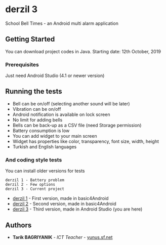 # derzil 3

School Bell Times - an Android multi alarm application

## Getting Started

You can download project codes in Java.
Starting date: 12th October, 2019

### Prerequisites

Just need Android Studio (4.1 or newer version)

## Running the tests

- Bell can be on/off (selecting another sound will be later)
- Vibration can be on/off
- Android notification is available on lock screen
- No limit for adding bells
- Bells can be back-up as a CSV file (need Storage permission)
- Battery consumption is low
- You can add widget to your main screen
- Widget has properties like color, transparency, font size, width, height
- Turkish and English languages 

### And coding style tests

You can install older versions for tests

```
derzil 1 - Battery problem 
derzil 2 - Few options
derzil 3 - Current project 
```


* [derzil 1](https://play.google.com/store/apps/details?id=derZilTuzla.App) - First version, made in basic4Android
* [derzil 2](https://play.google.com/store/apps/details?id=derZil2.App) - Second version, made in basic4Android
* [derzil 3](https://play.google.com/store/apps/details?id=com.tuzla.derzil3) - Third version, made in Android Studio (you are here)

## Authors

* **Tarik BAGRIYANIK** - *ICT Teacher* - [yunus.sf.net](http://yunus.sf.net)
